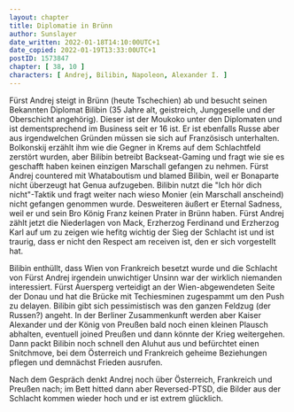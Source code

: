 ```yaml
---
layout: chapter
title: Diplomatie in Brünn
author: Sunslayer
date_written: 2022-01-18T14:10:00UTC+1
date_copied: 2022-01-19T13:33:00UTC+1
postID: 1573847
chapter: [ 38, 10 ]
characters: [ Andrej, Bilibin, Napoleon, Alexander I. ]
---
```

Fürst Andrej steigt in Brünn (heute Tschechien) ab und besucht seinen Bekannten Diplomat Bilibin (35 Jahre alt, geistreich, Junggeselle und der Oberschicht angehörig). Dieser ist der Moukoko unter den Diplomaten und ist dementsprechend im Business seit er 16 ist. Er ist ebenfalls Russe aber aus irgendwelchen Gründen müssen sie sich auf Französisch unterhalten. Bolkonskij erzählt ihm wie die Gegner in Krems auf dem Schlachtfeld zerstört wurden, aber Bilibin betreibt Backseat-Gaming und fragt wie sie es geschafft haben keinen einzigen Marschall gefangen zu nehmen. Fürst Andrej countered mit Whataboutism und blamed Bilibin, weil er Bonaparte nicht überzeugt hat Genua aufzugeben. Bilibin nutzt die "Ich hör dich nicht"-Taktik und fragt weiter nach wieso Monier (ein Marschall anscheind) nicht gefangen genommen wurde. Desweiteren äußert er Eternal Sadness, weil er und sein Bro König Franz keinen Prater in Brünn haben. Fürst Andrej zählt jetzt die Niederlagen von Mack, Erzherzog Ferdinand und Erzherzog Karl auf um zu zeigen wie hefitg wichtig der Sieg der Schlacht ist und ist traurig, dass er nicht den Respect am receiven ist, den er sich vorgestellt hat.

Bilibin enthüllt, dass Wien von Frankreich besetzt wurde und die Schlacht von Fürst Andrej irgendein unwichtiger Unsinn war der wirklich niemanden interessiert. Fürst Auersperg verteidigt an der Wien-abgewendeten Seite der Donau und hat die Brücke mit Techiesminen zugespammt um den Push zu delayen. Bilibin gibt sich pessimistisch was den ganzen Feldzug (der Russen?) angeht. In der Berliner Zusammenkunft werden aber Kaiser Alexander und der König von Preußen bald noch einen kleinen Plausch abhalten, eventuell joined Preußen und dann könnte der Krieg weitergehen. Dann packt Bilibin noch schnell den Aluhut aus und befürchtet einen Snitchmove, bei dem Österreich und Frankreich geheime Beziehungen pflegen und demnächst Frieden ausrufen.

Nach dem Gespräch denkt Andrej noch über Österreich, Frankreich und Preußen nach; im Bett hitted dann aber Reversed-PTSD, die Bilder aus der Schlacht kommen wieder hoch und er ist extrem glücklich. 
